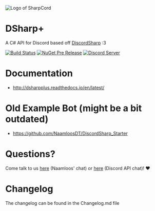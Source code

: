 ![Logo of SharpCord](https://github.com/NaamloosDT/SharpCord/blob/master/logo_smaller.png)

# DSharp+

A C# API for Discord based off [DiscordSharp](https://github.com/suicvne/DiscordSharp) :3 

[![Build Status](https://travis-ci.org/NaamloosDT/DSharpPlus.svg?branch=master)](https://travis-ci.org/NaamloosDT/DSharpPlus) [![NuGet Pre Release](https://img.shields.io/nuget/vpre/DSharpPlus.svg)](https://www.nuget.org/packages/DSharpPlus/)
[![Discord Server ](https://discordapp.com/api/guilds/146044397861994496/embed.png?style=banner1)](https://discord.gg/xQUbM8m)

# Documentation
* http://dsharpplus.readthedocs.io/en/latest/

# Old Example Bot (might be a bit outdated)
* https://github.com/NaamloosDT/DiscordSharp_Starter 

# Questions?
Come talk to us [here](https://discord.gg/xQUbM8m) (Naamloos' chat) or [here](https://discord.gg/fXUfnz5) (Discord API chat)! :heart:

# Changelog
The changelog can be found in the Changelog.md file
